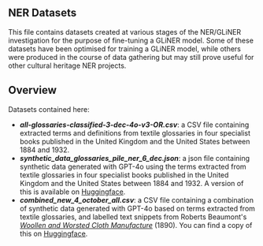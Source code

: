 ## NER Datasets
This file contains datasets created at various stages of the NER/GLiNER investigation for the purpose of fine-tuning a GLiNER model. Some of these datasets have been optimised for training a GLiNER model, while others were produced in the course of data gathering but may still prove useful for other cultural heritage NER projects. 

## Overview
Datasets contained here:
* ***all-glossaries-classified-3-dec-4o-v3-OR.csv***: a CSV file containing extracted terms and definitions from textile glossaries in four specialist books published in the United Kingdom and the United States between 1884 and 1932.
* ***synthetic_data_glossaries_pile_ner_6_dec.json***: a json file containing synthetic data generated with GPT-4o using the terms extracted from textile glossaries in four specialist books published in the United Kingdom and the United States between 1884 and 1932. A version of this is available on [Huggingface](https://huggingface.co/datasets/max-long/textile_glossaries_and_pile_ner). 
* ***combined_new_4_october_all.csv***: a CSV file containing a combination of synthetic data generated with GPT-4o based on terms extracted from textile glossaries, and labelled text snippets from Roberts Beaumont's [*Woollen and Worsted Cloth Manufacture*](https://archive.org/details/woollenandworst00beaugoog/page/n7/mode/2up) (1890). You can find a copy of this on [Huggingface](https://huggingface.co/datasets/max-long/textiles_combined_ner_4_oct/tree/main). 
